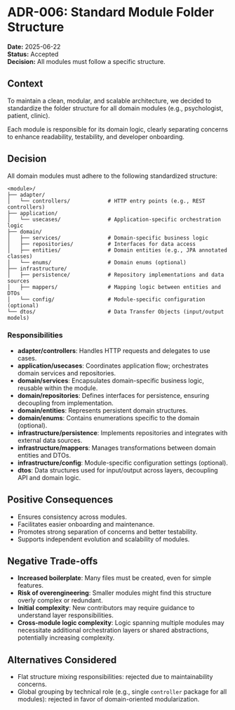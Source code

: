 
# ADR-006: Standard Module Folder Structure

**Date:** 2025-06-22  
**Status:** Accepted  
**Decision:** All modules must follow a specific structure.

## Context
To maintain a clean, modular, and scalable architecture, we decided to standardize the folder structure for all domain modules (e.g., psychologist, patient, clinic).

Each module is responsible for its domain logic, clearly separating concerns to enhance readability, testability, and developer onboarding.

## Decision
All domain modules must adhere to the following standardized structure:

```
<module>/
├── adapter/
│   └── controllers/            # HTTP entry points (e.g., REST controllers)
├── application/
│   └── usecases/               # Application-specific orchestration logic
├── domain/
│   ├── services/               # Domain-specific business logic
│   ├── repositories/           # Interfaces for data access
│   ├── entities/               # Domain entities (e.g., JPA annotated classes)
│   └── enums/                  # Domain enums (optional)
├── infrastructure/
│   ├── persistence/            # Repository implementations and data sources
│   ├── mappers/                # Mapping logic between entities and DTOs
│   └── config/                 # Module-specific configuration (optional)
└── dtos/                       # Data Transfer Objects (input/output models)
```

### Responsibilities

- **adapter/controllers**: Handles HTTP requests and delegates to use cases.
- **application/usecases**: Coordinates application flow; orchestrates domain services and repositories.
- **domain/services**: Encapsulates domain-specific business logic, reusable within the module.
- **domain/repositories**: Defines interfaces for persistence, ensuring decoupling from implementation.
- **domain/entities**: Represents persistent domain structures.
- **domain/enums**: Contains enumerations specific to the domain (optional).
- **infrastructure/persistence**: Implements repositories and integrates with external data sources.
- **infrastructure/mappers**: Manages transformations between domain entities and DTOs.
- **infrastructure/config**: Module-specific configuration settings (optional).
- **dtos**: Data structures used for input/output across layers, decoupling API and domain logic.

## Positive Consequences
- Ensures consistency across modules.
- Facilitates easier onboarding and maintenance.
- Promotes strong separation of concerns and better testability.
- Supports independent evolution and scalability of modules.

## Negative Trade-offs
- **Increased boilerplate**: Many files must be created, even for simple features.
- **Risk of overengineering**: Smaller modules might find this structure overly complex or redundant.
- **Initial complexity**: New contributors may require guidance to understand layer responsibilities.
- **Cross-module logic complexity**: Logic spanning multiple modules may necessitate additional orchestration layers or shared abstractions, potentially increasing complexity.

## Alternatives Considered
- Flat structure mixing responsibilities: rejected due to maintainability concerns.
- Global grouping by technical role (e.g., single `controller` package for all modules): rejected in favor of domain-oriented modularization.
